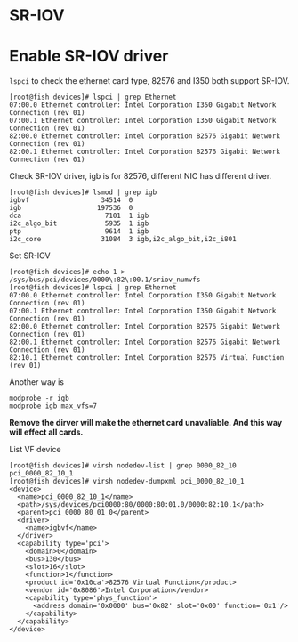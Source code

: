 SR-IOV
========================
# Enable SR-IOV driver
`lspci` to check the ethernet card type, 82576 and I350 both support SR-IOV.
```
[root@fish devices]# lspci | grep Ethernet
07:00.0 Ethernet controller: Intel Corporation I350 Gigabit Network Connection (rev 01)
07:00.1 Ethernet controller: Intel Corporation I350 Gigabit Network Connection (rev 01)
82:00.0 Ethernet controller: Intel Corporation 82576 Gigabit Network Connection (rev 01)
82:00.1 Ethernet controller: Intel Corporation 82576 Gigabit Network Connection (rev 01)
```

Check SR-IOV driver, igb is for 82576, different NIC has different driver.
```
[root@fish devices]# lsmod | grep igb
igbvf                  34514  0 
igb                   197536  0 
dca                     7101  1 igb
i2c_algo_bit            5935  1 igb
ptp                     9614  1 igb
i2c_core               31084  3 igb,i2c_algo_bit,i2c_i801
```

Set SR-IOV
```
[root@fish devices]# echo 1 > /sys/bus/pci/devices/0000\:82\:00.1/sriov_numvfs 
[root@fish devices]# lspci | grep Ethernet
07:00.0 Ethernet controller: Intel Corporation I350 Gigabit Network Connection (rev 01)
07:00.1 Ethernet controller: Intel Corporation I350 Gigabit Network Connection (rev 01)
82:00.0 Ethernet controller: Intel Corporation 82576 Gigabit Network Connection (rev 01)
82:00.1 Ethernet controller: Intel Corporation 82576 Gigabit Network Connection (rev 01)
82:10.1 Ethernet controller: Intel Corporation 82576 Virtual Function (rev 01)
```

Another way is 
```
modprobe -r igb
modprobe igb max_vfs=7
```
**Remove the dirver will make the ethernet card unavaliable. And this way will effect all cards.**

List VF device
```
[root@fish devices]# virsh nodedev-list | grep 0000_82_10  
pci_0000_82_10_1
[root@fish devices]# virsh nodedev-dumpxml pci_0000_82_10_1
<device>
  <name>pci_0000_82_10_1</name>
  <path>/sys/devices/pci0000:80/0000:80:01.0/0000:82:10.1</path>
  <parent>pci_0000_80_01_0</parent>
  <driver>
    <name>igbvf</name>
  </driver>
  <capability type='pci'>
    <domain>0</domain>
    <bus>130</bus>
    <slot>16</slot>
    <function>1</function>
    <product id='0x10ca'>82576 Virtual Function</product>
    <vendor id='0x8086'>Intel Corporation</vendor>
    <capability type='phys_function'>
      <address domain='0x0000' bus='0x82' slot='0x00' function='0x1'/>
    </capability>
  </capability>
</device>
```


